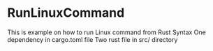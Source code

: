 # RunLinuxCommand
This is example on how to run Linux command from Rust Syntax
One dependency in cargo.toml file
Two rust file in src/ directory
